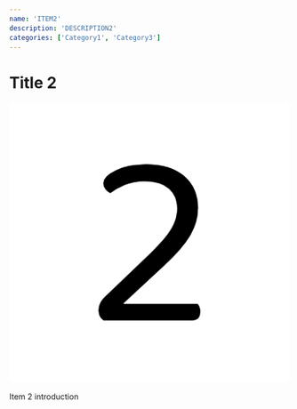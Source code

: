 ```yaml
---
name: 'ITEM2'
description: 'DESCRIPTION2'
categories: ['Category1', 'Category3']
---
```


# Title 2

![Image 2](image-2.png)

Item 2 introduction


